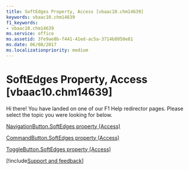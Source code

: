 ```yaml
---
title: SoftEdges Property, Access [vbaac10.chm14639]
keywords: vbaac10.chm14639
f1_keywords:
- vbaac10.chm14639
ms.service: office
ms.assetid: 3fe9ae8b-f441-41ed-ac5a-3714b8050e81
ms.date: 06/08/2017
ms.localizationpriority: medium
---
```



# SoftEdges Property, Access [vbaac10.chm14639]

Hi there! You have landed on one of our F1 Help redirector pages. Please select the topic you were looking for below.

[NavigationButton.SoftEdges property (Access)](https://msdn.microsoft.com/library/ab52bf67-7ea2-e23e-d4a5-264bb153ee0d%28Office.15%29.aspx)

[CommandButton.SoftEdges property (Access)](https://msdn.microsoft.com/library/a970945c-a8d7-4888-8408-33bfc803d73d%28Office.15%29.aspx)

[ToggleButton.SoftEdges property (Access)](https://msdn.microsoft.com/library/23c63821-966c-4d9f-7304-5b6e31b85675%28Office.15%29.aspx)

[!include[Support and feedback](~/includes/feedback-boilerplate.md)]